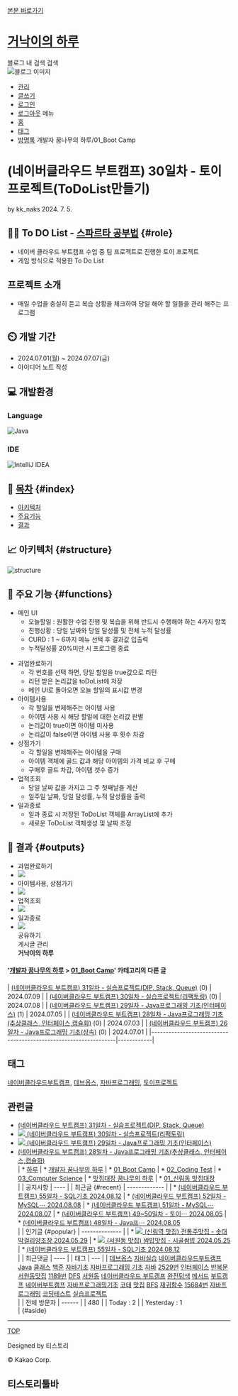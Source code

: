 [본문 바로가기](#content)  

[거낙이의 하루](https://kk-naks.tistory.com/)
=======================================

블로그 내 검색 검색  
![블로그 이미지](https://t1.daumcdn.net/tistory_admin/static/manage/images/r3/default_L.png)
* [관리](https://kk-naks.tistory.com/manage)
* [글쓰기](https://kk-naks.tistory.com/manage/entry/post )
* [로그인](#)
* [로그아웃](#)
메뉴
* [홈](/)
* [태그](/tag)
* [방명록](/guestbook)
개발자 꿈나무의 하루/01_Boot Camp

(네이버클라우드 부트캠프) 30일차 - 토이프로젝트(ToDoList만들기)
=========================================

by kk_naks 2024. 7. 5.  

👨‍🏫 To DO List - [스파르타 공부법](https://github.com/kknaks/bitcamp-project2) {#role}
---------------------------------------------------------------------------------

* 네이버 클라우드 부트캠프 수업 중 팀 프로젝트로 진행한 토이 프로젝트
* 게임 방식으로 적용한 To Do List

프로젝트 소개
-------

* 매일 수업을 충실히 듣고 복습 상황을 체크하여 당일 해야 할 일들을 관리 해주는 프로그램

⏲️ 개발 기간
--------

* 2024.07.01(월) \~ 2024.07.07(금)
* 아이디어 노트 작성

💻 개발환경
-------

### Language

![Java](https://img.shields.io/badge/java-%23ED8B00.svg?style=for-the-badge&logo=openjdk&logoColor=white)

### IDE

![IntelliJ IDEA](https://img.shields.io/badge/IntelliJIDEA-000000.svg?style=for-the-badge&logo=intellij-idea&logoColor=white)

📝 [목차](#index) {#index}
------------------------

* [아키텍처](#structure)
* [주요기능](#functions)
* [결과](#outputs)

📈 아키텍처 {#structure}
--------------------

![structure](https://github.com/kknaks/bitcamp-project2/blob/main/structure.jpg?raw=true)

📌 주요 기능 {#functions}
---------------------

* 메인 UI
  * 오늘할일 : 원활한 수업 진행 및 복습을 위해 반드시 수행해야 하는 4가지 항목
  * 진행상황 : 당일 날짜와 당일 달성률 및 전체 누적 달성률
  * CURD : 1 \~ 6까지 메뉴 선택 후 결과값 입출력
  * 누적달성률 20%미만 시 프로그램 종료

<!-- -->

* 과업완료하기
  * 각 번호를 선택 하면, 당일 할일을 true값으로 리턴
  * 리턴 받은 논리값을 toDoList에 저장
  * 메인 UI로 돌아오면 오늘 할일의 표시값 변경
* 아이템사용
  * 각 할일을 변제해주는 아이템 사용
  * 아이템 사용 시 해당 할일에 대한 논리값 판별
  * 논리값이 true이면 아이템 미사용
  * 논리값이 false이면 아이템 사용 후 횟수 차감
* 상점가기
  * 각 할일을 변제해주는 아이템을 구매
  * 아이템 객체에 골드 값과 해당 아이템의 가격 비교 후 구매
  * 구매후 골드 차감, 아이템 갯수 증가
* 업적조회
  * 당일 날짜 값을 가지고 그 주 첫째날을 계산
  * 일주일 날짜, 당일 달성률, 누적 달성률을 출력
* 일과종료
  * 일과 종료 시 저장된 ToDoList 객체를 ArrayList에 추가
  * 새로운 ToDoList 객체생성 및 날짜 조정

📌 결과 {#outputs}
----------------

* 과업완료하기
* ![](https://github.com/bovob/bitcamp-project2/assets/118641096/78bd6f09-34d1-4555-8443-cc23b5e674e9)
* 아이템사용, 상점가기
* ![](https://github.com/bovob/bitcamp-project2/assets/118641096/e7387cc3-0131-4dd6-9657-98cbb95bda86)
* 업적조회
* ![](https://github.com/bovob/bitcamp-project2/assets/118641096/e7387cc3-0131-4dd6-9657-98cbb95bda86)
* 일과종료
* ![](https://github.com/bovob/bitcamp-project2/assets/118641096/7da7a908-55f6-45f3-87cf-07c9de0ac698)  
공유하기  
게시글 관리  
**거낙이의 하루**  

#### '[개발자 꿈나무의 하루](/category/%EA%B0%9C%EB%B0%9C%EC%9E%90%20%EA%BF%88%EB%82%98%EB%AC%B4%EC%9D%98%20%ED%95%98%EB%A3%A8) \> [01_Boot Camp](/category/%EA%B0%9C%EB%B0%9C%EC%9E%90%20%EA%BF%88%EB%82%98%EB%AC%B4%EC%9D%98%20%ED%95%98%EB%A3%A8/01_Boot%20Camp)' 카테고리의 다른 글

|   [(네이버클라우드 부트캠프) 31일차 - 실습프로젝트(DIP, Stack, Queue)](/51) (0)    | 2024.07.09 |
|          [(네이버클라우드 부트캠프) 30일차 - 실습프로젝트(리팩토링)](/50) (0)          | 2024.07.08 |
|      [(네이버클라우드 부트캠프) 29일차 - Java프로그래밍 기초(인터페이스)](/47) (1)       | 2024.07.05 |
| [(네이버클라우드 부트캠프) 28일차 - Java프로그래밍 기초(추상클래스, 인터페이스,캡슐화)](/45) (0) | 2024.07.03 |
|        [(네이버클라우드 부트캠프) 26일차 - Java프로그래밍 기초(상속)](/44) (0)        | 2024.07.01 |
|-----------------------------------------------------------------|------------|

태그
---

[네이버클라우드부트캠프](/tag/%EB%84%A4%EC%9D%B4%EB%B2%84%ED%81%B4%EB%9D%BC%EC%9A%B0%EB%93%9C%EB%B6%80%ED%8A%B8%EC%BA%A0%ED%94%84), [데브옵스](/tag/%EB%8D%B0%EB%B8%8C%EC%98%B5%EC%8A%A4), [자바프로그래밍](/tag/%EC%9E%90%EB%B0%94%ED%94%84%EB%A1%9C%EA%B7%B8%EB%9E%98%EB%B0%8D), [토이프로젝트](/tag/%ED%86%A0%EC%9D%B4%ED%94%84%EB%A1%9C%EC%A0%9D%ED%8A%B8)  

관련글
---

* [(네이버클라우드 부트캠프) 31일차 - 실습프로젝트(DIP, Stack, Queue)](/51?category=1221658)
* [![](//i1.daumcdn.net/thumb/C176x120/?fname=https://img1.daumcdn.net/thumb/R750x0/?scode=mtistory2&fname=https%3A%2F%2Fblog.kakaocdn.net%2Fdn%2F0wkWJ%2FbtsIqxPvQ4t%2FrC8I1U0NZWKXZ1iPuBCVK0%2Fimg.png) (네이버클라우드 부트캠프) 30일차 - 실습프로젝트(리팩토링)](/50?category=1221658)
* [![](//i1.daumcdn.net/thumb/C176x120/?fname=https://img1.daumcdn.net/thumb/R750x0/?scode=mtistory2&fname=https%3A%2F%2Fblog.kakaocdn.net%2Fdn%2Fbw1GgY%2FbtsIoNDx7ou%2FDU654r5IEC1HnArK7MawF1%2Fimg.png) (네이버클라우드 부트캠프) 29일차 - Java프로그래밍 기초(인터페이스)](/47?category=1221658)
* [(네이버클라우드 부트캠프) 28일차 - Java프로그래밍 기초(추상클래스, 인터페이스,캡슐화)](/45?category=1221658)  
| * [하루](/category)
|   * [개발자 꿈나무의 하루](/category/%EA%B0%9C%EB%B0%9C%EC%9E%90%20%EA%BF%88%EB%82%98%EB%AC%B4%EC%9D%98%20%ED%95%98%EB%A3%A8)
|     * [01_Boot Camp](/category/%EA%B0%9C%EB%B0%9C%EC%9E%90%20%EA%BF%88%EB%82%98%EB%AC%B4%EC%9D%98%20%ED%95%98%EB%A3%A8/01_Boot%20Camp)
|     * [02_Coding Test](/category/%EA%B0%9C%EB%B0%9C%EC%9E%90%20%EA%BF%88%EB%82%98%EB%AC%B4%EC%9D%98%20%ED%95%98%EB%A3%A8/02_Coding%20Test)
|     * [03_Computer Science](/category/%EA%B0%9C%EB%B0%9C%EC%9E%90%20%EA%BF%88%EB%82%98%EB%AC%B4%EC%9D%98%20%ED%95%98%EB%A3%A8/03_Computer%20Science)
|   * [맛집대장 꿈나무의 하루](/category/%EB%A7%9B%EC%A7%91%EB%8C%80%EC%9E%A5%20%EA%BF%88%EB%82%98%EB%AC%B4%EC%9D%98%20%ED%95%98%EB%A3%A8)
| * [01_신림동 맛집대장](/category/%EB%A7%9B%EC%A7%91%EB%8C%80%EC%9E%A5%20%EA%BF%88%EB%82%98%EB%AC%B4%EC%9D%98%20%ED%95%98%EB%A3%A8/01_%EC%8B%A0%EB%A6%BC%EB%8F%99%20%EB%A7%9B%EC%A7%91%EB%8C%80%EC%9E%A5)  
|
| 공지사항
| ----
|
| 최근글 {#recent}
| -------------
|
| * [(네이버클라우드 부트캠프) 55일차 - SQL기초 2024.08.12](/69)
| * [(네이버클라우드 부트캠프) 52일차 - MySQL⋯ 2024.08.08](/68)
| * [(네이버클라우드 부트캠프) 51일차 - MySQL⋯ 2024.08.07](/67)
| * [(네이버클라우드 부트캠프) 49\~50일차 - 토이⋯ 2024.08.05](/66)
| * [(네이버클라우드 부트캠프) 48일차 - Java프⋯ 2024.08.05](/65)  
|
| 인기글 {#popular}
| --------------
|
| * [![](//i1.daumcdn.net/thumb/C58x58/?fname=https://img1.daumcdn.net/thumb/R750x0/?scode=mtistory2&fname=https%3A%2F%2Fblog.kakaocdn.net%2Fdn%2FXUlbo%2FbtsHFMTIj2U%2FW64m8dKKVBFAJ9ymSKhaTk%2Fimg.jpg) (신림역 맛집) 전통주맛집 - 솟대막걸리양조장 2024.05.29](/13)
| * [![](//i1.daumcdn.net/thumb/C58x58/?fname=https://img1.daumcdn.net/thumb/R750x0/?scode=mtistory2&fname=https%3A%2F%2Fblog.kakaocdn.net%2Fdn%2FbbZ3SM%2FbtsHCrOTg9U%2FlQsCwLU3ewHbuInh9nJZkK%2Fimg.jpg) (서원동 맛집) 쌈밥맛집 - 시골쌈밥 2024.05.25](/5)
| * [(네이버클라우드 부트캠프) 55일차 - SQL기초 2024.08.12](/69)  
|
| 최근댓글
| ----
|
| 태그
| ---
|
| [데브옵스](/tag/%EB%8D%B0%EB%B8%8C%EC%98%B5%EC%8A%A4) [자바실습](/tag/%EC%9E%90%EB%B0%94%EC%8B%A4%EC%8A%B5) [네이버클라우드부트캠프](/tag/%EB%84%A4%EC%9D%B4%EB%B2%84%ED%81%B4%EB%9D%BC%EC%9A%B0%EB%93%9C%EB%B6%80%ED%8A%B8%EC%BA%A0%ED%94%84) [Java](/tag/Java) [클래스](/tag/%ED%81%B4%EB%9E%98%EC%8A%A4) [백준](/tag/%EB%B0%B1%EC%A4%80) [자바기초](/tag/%EC%9E%90%EB%B0%94%EA%B8%B0%EC%B4%88) [자바프로그래밍 기초](/tag/%EC%9E%90%EB%B0%94%ED%94%84%EB%A1%9C%EA%B7%B8%EB%9E%98%EB%B0%8D%20%EA%B8%B0%EC%B4%88) [자바](/tag/%EC%9E%90%EB%B0%94) [2529번](/tag/2529%EB%B2%88) [인터페이스](/tag/%EC%9D%B8%ED%84%B0%ED%8E%98%EC%9D%B4%EC%8A%A4) [반복문](/tag/%EB%B0%98%EB%B3%B5%EB%AC%B8) [서원동맛집](/tag/%EC%84%9C%EC%9B%90%EB%8F%99%EB%A7%9B%EC%A7%91) [1189번](/tag/1189%EB%B2%88) [DFS](/tag/DFS) [서원동](/tag/%EC%84%9C%EC%9B%90%EB%8F%99) [네이버클라우드 부트캠프](/tag/%EB%84%A4%EC%9D%B4%EB%B2%84%ED%81%B4%EB%9D%BC%EC%9A%B0%EB%93%9C%20%EB%B6%80%ED%8A%B8%EC%BA%A0%ED%94%84) [완전탐색](/tag/%EC%99%84%EC%A0%84%ED%83%90%EC%83%89) [메서드](/tag/%EB%A9%94%EC%84%9C%EB%93%9C) [부트캠프](/tag/%EB%B6%80%ED%8A%B8%EC%BA%A0%ED%94%84) [네이버부트캠프](/tag/%EB%84%A4%EC%9D%B4%EB%B2%84%EB%B6%80%ED%8A%B8%EC%BA%A0%ED%94%84) [자바프로그래밍기초](/tag/%EC%9E%90%EB%B0%94%ED%94%84%EB%A1%9C%EA%B7%B8%EB%9E%98%EB%B0%8D%EA%B8%B0%EC%B4%88) [코테](/tag/%EC%BD%94%ED%85%8C) [맛집](/tag/%EB%A7%9B%EC%A7%91) [BFS](/tag/BFS) [재귀함수](/tag/%EC%9E%AC%EA%B7%80%ED%95%A8%EC%88%98) [15684번](/tag/15684%EB%B2%88) [자바프로그래밍](/tag/%EC%9E%90%EB%B0%94%ED%94%84%EB%A1%9C%EA%B7%B8%EB%9E%98%EB%B0%8D) [코딩테스트](/tag/%EC%BD%94%EB%94%A9%ED%85%8C%EC%8A%A4%ED%8A%B8) [실습프로젝트](/tag/%EC%8B%A4%EC%8A%B5%ED%94%84%EB%A1%9C%EC%A0%9D%ED%8A%B8)  
|
| 전체 방문자
| ------
|
| 480
|
| Today : 2
|
| Yesterday : 1  
| {#aside}

*** ** * ** ***

[TOP](#)

Designed by 티스토리

© Kakao Corp.  

티스토리툴바
------

<br />

